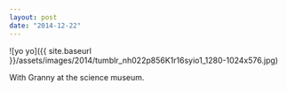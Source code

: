 ```yaml
---
layout: post
date: "2014-12-22"
---
```


![yo yo]({{ site.baseurl }}/assets/images/2014/tumblr_nh022p856K1r16syio1_1280-1024x576.jpg)

With Granny at the science museum.
